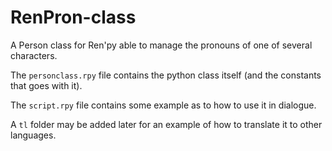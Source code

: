 # RenPron-class
A Person class for Ren'py able to manage the pronouns of one of several characters.

The `personclass.rpy` file contains the python class itself (and the constants that goes with it).

The `script.rpy` file contains some example as to how to use it in dialogue.

A `tl` folder may be added later for an example of how to translate it to other languages.
